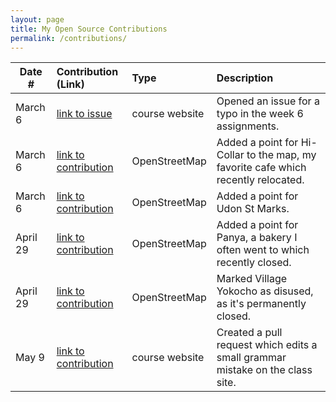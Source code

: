 ```yaml
---
layout: page
title: My Open Source Contributions
permalink: /contributions/
---
```


<!--
Type of the contribution should be "Wikipedia edit", "OpenStreet Map feature", "Documentation", "Course website", "Blog",
"Browser Add-on", etc.

The description should include a brief summary of what you did.

The link should bring us to a public page that shows your contribution. 

Replace the first row with your own contribution. 

-->





| Date #       | Contribution (Link)  | Type  | Description |
|---|:---|:---|:---|
| March 6   | [link to issue](https://github.com/joannakl/ossd/issues/19)    | course website    |   Opened an issue for a typo in the week 6 assignments.    |
| March 6    | [link to contribution](https://www.openstreetmap.org/changeset/118182039)    | OpenStreetMap    | Added a point for Hi-Collar to the map, my favorite cafe which recently relocated.     |
| March 6    | [link to contribution](https://www.openstreetmap.org/changeset/118182256)    | OpenStreetMap    | Added a point for Udon St Marks.     |
| April 29    | [link to contribution](https://www.openstreetmap.org/changeset/120369284)    | OpenStreetMap    | Added a point for Panya, a bakery I often went to which recently closed.     |
| April 29    | [link to contribution](https://www.openstreetmap.org/changeset/120369229)    | OpenStreetMap    | Marked Village Yokocho as disused, as it's permanently closed.     |
| May 9    | [link to contribution](https://github.com/joannakl/ossd/pull/32)    | course website    | Created a pull request which edits a small grammar mistake on the class site.     |

